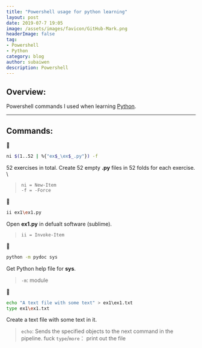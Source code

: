 ```yaml
---
title: "Powershell usage for python learning"
layout: post
date: 2019-07-7 19:05
image: /assets/images/favicon/GitHub-Mark.png
headerImage: false
tag:
- Powershell
- Python
category: blog
author: subaiwen
description: Powershell
---
```


## Overview:
Powershell commands I used when learning [Python](https://learnpythonthehardway.org/python3/).

---

## Commands:
👶
```bash
ni $(1..52 | %{"ex$_\ex$_.py"}) -f
```
52 exercises in total. Create 52 empty **.py** files in 52 folds for each exercise. \

>`ni = New-Item`    
>`-f = -Force`

👶
```bash
ii ex1\ex1.py
```
Open **ex1.py** in defualt software (sublime).
>`ii = Invoke-Item`

👶
```bash
python -m pydoc sys
```
Get Python help file for **sys**.
>`-m`: module

👶
```bash
echo "A text file with some text" > ex1\ex1.txt
type ex1\ex1.txt
```
Create a text file with some text in it.
>`echo`: Sends the specified objects to the next command in the pipeline.  fuck
>`type`/`more`： print out the file